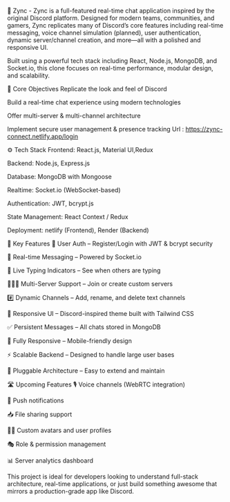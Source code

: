 🧩 Zync - 
Zync is a full-featured real-time chat application inspired by the original Discord platform. Designed for modern teams, communities, and gamers, Zync replicates many of Discord’s core features including real-time messaging, voice channel simulation (planned), user authentication, dynamic server/channel creation, and more—all with a polished and responsive UI.

Built using a powerful tech stack including React, Node.js, MongoDB, and Socket.io, this clone focuses on real-time performance, modular design, and scalability.

🎯 Core Objectives
Replicate the look and feel of Discord

Build a real-time chat experience using modern technologies

Offer multi-server & multi-channel architecture

Implement secure user management & presence tracking
Url : https://zync-connect.netlify.app/login

⚙️ Tech Stack
Frontend: React.js, Material UI,Redux

Backend: Node.js, Express.js

Database: MongoDB with Mongoose

Realtime: Socket.io (WebSocket-based)

Authentication: JWT, bcrypt.js

State Management: React Context / Redux 

Deployment: netlify (Frontend), Render  (Backend)

🚀 Key Features
🔐 User Auth – Register/Login with JWT & bcrypt security

💬 Real-time Messaging – Powered by Socket.io

🧪 Live Typing Indicators – See when others are typing

🧑‍🤝‍🧑 Multi-Server Support – Join or create custom servers

#️⃣ Dynamic Channels – Add, rename, and delete text channels

🎨 Responsive UI – Discord-inspired theme built with Tailwind CSS

✅ Persistent Messages – All chats stored in MongoDB

📱 Fully Responsive – Mobile-friendly design

⚡ Scalable Backend – Designed to handle large user bases

🧩 Pluggable Architecture – Easy to extend and maintain

🛣️ Upcoming Features
🎙️ Voice channels (WebRTC integration)

🔔 Push notifications

📥 File sharing support

🧑‍🎨 Custom avatars and user profiles

🎭 Role & permission management

📊 Server analytics dashboard

This project is ideal for developers looking to understand full-stack architecture, real-time applications, or just build something awesome that mirrors a production-grade app like Discord.
